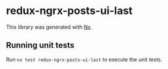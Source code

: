 # redux-ngrx-posts-ui-last

This library was generated with [Nx](https://nx.dev).

## Running unit tests

Run `nx test redux-ngrx-posts-ui-last` to execute the unit tests.
